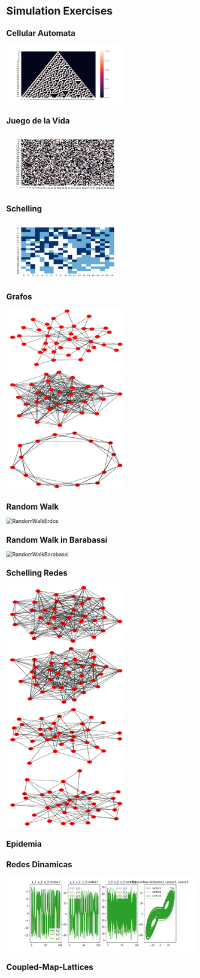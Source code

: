 # Simulation Exercises 

## Cellular Automata

<p align="left">
  <img alt="Cellular Automata" src="https://raw.githubusercontent.com/acastellanos95/SimulationLects/master/CA.png" height="160" width="320">
</p>

## Juego de la Vida

<p align="left">
  <img alt="Juego de la Vida" src="https://raw.githubusercontent.com/acastellanos95/SimulationLects/master/Game_of_life.gif" height="160" width="320">
</p>

## Schelling

<p align="left">
  <img alt="Schelling" src="https://raw.githubusercontent.com/acastellanos95/SimulationLects/master/Schelling.gif" height="160" width="320">
</p>

## Grafos

<p>
  <img alt="Barabassi" src="https://raw.githubusercontent.com/acastellanos95/SimulationLects/master/Barabassi.png" height="160" width="320">
  <img alt="ErdosRenyi" src="https://raw.githubusercontent.com/acastellanos95/SimulationLects/master/ErdosRenyi.png" height="160" width="320">
  <img alt="Mundo Pequeño" src="https://raw.githubusercontent.com/acastellanos95/SimulationLects/master/MundoPequeno.png" height="160" width="320">
</p>

## Random Walk

<p align="left">
  <img alt="RandomWalkErdos" src="https://github.com/acastellanos95/SimulationLects/blob/master/RandomWalk.gif?raw=true" height="160" width="320">
</p>

## Random Walk in Barabassi

<p align="left">
  <img alt="RandomWalkBarabassi" src="https://github.com/acastellanos95/SimulationLects/blob/master/RandomWalkBarabassi.gif?raw=true" height="160" width="320">
</p>

## Schelling Redes

<p>
  <img alt="Erdos al inicio" src="https://raw.githubusercontent.com/acastellanos95/SimulationLects/master/Figure_1erdos.png" height="160" width="320">
  <img alt="Erdos al final" src="https://raw.githubusercontent.com/acastellanos95/SimulationLects/master/Figure_2erdos.png" height="160" width="320">
  <img alt="Barabassi al principio" src="https://raw.githubusercontent.com/acastellanos95/SimulationLects/master/Figure_1barabassi.png" height="160" width="320">
    <img alt="Barabassi al final" src="https://raw.githubusercontent.com/acastellanos95/SimulationLects/master/Figure_2barabassi.png" height="160" width="320">
</p>

## Epidemia

## Redes Dinamicas

<p align="left">
  <img alt="Redes dinamicas" src="https://raw.githubusercontent.com/acastellanos95/SimulationLects/master/Lorenz1.png" height="200" width="600">
</p>

## Coupled-Map-Lattices
